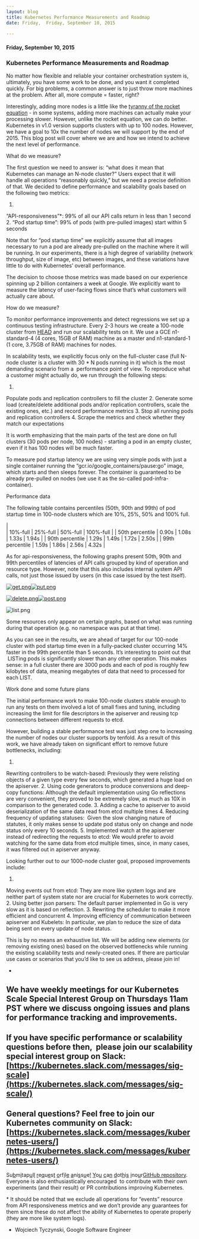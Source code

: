 ```yaml
---
layout: blog
title: Kubernetes Performance Measurements and Roadmap
date: Friday,  Friday, September 10, 2015 
 
---
```

#### Friday, September 10, 2015 
### Kubernetes Performance Measurements and Roadmap 
No matter how flexible and reliable your container orchestration system is, ultimately, you have some work to be done, and you want it completed quickly. For big problems, a common answer is to just throw more machines at the problem. After all, more compute = faster, right?
  
  

Interestingly, adding more nodes is a little like the [tyranny of the rocket equation](http://www.nasa.gov/mission_pages/station/expeditions/expedition30/tryanny.html) - in some systems, adding more machines can actually make your processing slower. However, unlike the rocket equation, we can do better. Kubernetes in v1.0 version supports clusters with up to 100 nodes. However, we have a goal to 10x the number of nodes we will support by the end of 2015. This blog post will cover where we are and how we intend to achieve the next level of performance.
  
  

What do we measure?

The first question we need to answer is: “what does it mean that Kubernetes can manage an N-node cluster?” Users expect that it will handle all operations “reasonably quickly,” but we need a precise definition of that. We decided to define performance and scalability goals based on the following two metrics:

1. 
“API-responsiveness”\*: 99% of all our API calls return in less than 1 second
2. 
“Pod startup time”: 99% of pods (with pre-pulled images) start within 5 seconds
  
  

Note that for “pod startup time” we explicitly assume that all images necessary to run a pod are already pre-pulled on the machine where it will be running. In our experiments, there is a high degree of variability (network throughput, size of image, etc) between images, and these variations have little to do with Kubernetes’ overall performance. 
  
  

The decision to choose those metrics was made based on our experience spinning up 2 billion containers a week at Google. We explicitly want to measure the latency of user-facing flows since that’s what customers will actually care about.
  
  

How do we measure?

To monitor performance improvements and detect regressions we set up a continuous testing infrastructure. Every 2-3 hours we create a 100-node cluster from [HEAD](https://github.com/kubernetes/kubernetes) and run our scalability tests on it. We use a GCE n1-standard-4 (4 cores, 15GB of RAM) machine as a master and n1-standard-1 (1 core, 3.75GB of RAM) machines for nodes. 
  
  

In scalability tests, we explicitly focus only on the full-cluster case (full N-node cluster is a cluster with 30 \* N pods running in it) which is the most demanding scenario from a &nbsp;performance point of view. To reproduce what a customer might actually do, we run through the following steps:

1. 
Populate pods and replication controllers to fill the cluster
2. 
Generate some load (create/delete additional pods and/or replication controllers, scale the existing ones, etc.) and record performance metrics
3. 
Stop all running pods and replication controllers
4. 
Scrape the metrics and check whether they match our expectations
  
  

It is worth emphasizing that the main parts of the test are done on full clusters (30 pods per node, 100 nodes) - starting a pod in an empty cluster, even if it has 100 nodes will be much faster.
  
  

To measure pod startup latency we are using very simple pods with just a single container running the “gcr.io/google\_containers/pause:go” image, which starts and then sleeps forever. The container is guaranteed to be already pre-pulled on nodes (we use it as the so-called pod-infra-container).
  
  

Performance data

The following table contains percentiles (50th, 90th and 99th) of pod startup time in 100-node clusters which are 10%, 25%, 50% and 100% full.
  
  

|   
 | 
10%-full
 | 
25%-full
 | 
50%-full
 | 
100%-full
 |
| 
50th percentile
 | 
0.90s
 | 
1.08s
 | 
1.33s
 | 
1.94s
 |
| 
90th percentile
 | 
1.29s
 | 
1.49s
 | 
1.72s
 | 
2.50s
 |
| 
99th percentile
 | 
1.59s
 | 
1.86s
 | 
2.56s
 | 
4.32s
 |

  
  

As for api-responsiveness, the following graphs present 50th, 90th and 99th percentiles of latencies of API calls grouped by kind of operation and resource type. However, note that this also includes internal system API calls, not just those issued by users (in this case issued by the test itself).

  

[![get.png](https://lh4.googleusercontent.com/NrKLoz2iB-TNdOxISL7OcqquCKL-MijDBCokf-u4ASAqgmo6zT7ZU24mXDvIwUUlRsFSsL3KF17dEAfUT41TSgNPvId5HN5ELQTXJSSBF0dp9EOccx4Y4WZ9fC9v9B_kCA=s1600)](https://lh4.googleusercontent.com/NrKLoz2iB-TNdOxISL7OcqquCKL-MijDBCokf-u4ASAqgmo6zT7ZU24mXDvIwUUlRsFSsL3KF17dEAfUT41TSgNPvId5HN5ELQTXJSSBF0dp9EOccx4Y4WZ9fC9v9B_kCA=s1600)[![put.png](https://lh4.googleusercontent.com/53AtIdoGQ477Ju0FD4S76xbZs490JnmibhSZh67aq1-MU4Jw4B-7FBgzvFoJXHcAMeSU9r3bzJHpBFAfcSf7FIS3JGZ4TiAiHucyjH3ErrarKrwYNFopvxYSBo0qxP-U0w=s1600)](https://lh4.googleusercontent.com/53AtIdoGQ477Ju0FD4S76xbZs490JnmibhSZh67aq1-MU4Jw4B-7FBgzvFoJXHcAMeSU9r3bzJHpBFAfcSf7FIS3JGZ4TiAiHucyjH3ErrarKrwYNFopvxYSBo0qxP-U0w=s1600)

  

[![delete.png](https://lh4.googleusercontent.com/-wsLEXPfgtXNlu-pDfM4c0Qvr8lU7-G2w_nSgVeqg04D7RnhgSzg6Z5-mVmIYOzTWF7XaJ0zsDZBBlyZLqj4R1fkwWq-uaKJJI8xLAQ1gYWbh5qKXr5-rzkjm6CT3kBU=s1600)](https://lh4.googleusercontent.com/-wsLEXPfgtXNlu-pDfM4c0Qvr8lU7-G2w_nSgVeqg04D7RnhgSzg6Z5-mVmIYOzTWF7XaJ0zsDZBBlyZLqj4R1fkwWq-uaKJJI8xLAQ1gYWbh5qKXr5-rzkjm6CT3kBU=s1600)[![post.png](https://lh6.googleusercontent.com/It8dH6iM2ZPypZ99KSUo_kJY4DnR2QD8yGJj26TiZ3U4owyf-WXoxrDfBAc1hcSn3i3LuxE3KGlUzQOaPgH6XVjSAU9Z2zMfZCKFAxEGtuCQiKlJPX4vH2JgQf3h1BXMRJQ=s1600)](https://lh6.googleusercontent.com/It8dH6iM2ZPypZ99KSUo_kJY4DnR2QD8yGJj26TiZ3U4owyf-WXoxrDfBAc1hcSn3i3LuxE3KGlUzQOaPgH6XVjSAU9Z2zMfZCKFAxEGtuCQiKlJPX4vH2JgQf3h1BXMRJQ=s1600)

 ![list.png](https://lh6.googleusercontent.com/6Gy-UKBZUoEwJ9iFytq-k_wrdvh6FsTJexSpn6nNnBwOvxv-Sp6PV7vmArCL22MUkz0tWH7MxhaIc-JE8YpEc0X4nDUMn-cKWF3ANHtgd2aJ5t3osoaezDe_xqjpi748Cbw=s1600)
  
  

Some resources only appear on certain graphs, based on what was running during that operation (e.g. no namespace was put at that time).
  
  

As you can see in the results, we are ahead of target for our 100-node cluster with pod startup time even in a fully-packed cluster occurring 14% faster in the 99th percentile than 5 seconds. It’s interesting to point out that &nbsp;LISTing pods is significantly slower than any other operation. This makes sense: in a full cluster there are 3000 pods and each of pod is roughly few kilobytes of data, meaning megabytes of data that need to processed for each LIST.
  
  

Work done and some future plans

The initial performance work to make 100-node clusters stable enough to run any tests on them involved a lot of small fixes and tuning, including increasing the limit for file descriptors in the apiserver and reusing tcp connections between different requests to etcd.
  
  

However, building a stable performance test was just step one to increasing the number of nodes our cluster supports by tenfold. As a result of this work, we have already taken on significant effort to remove future bottlenecks, including:

1. 
Rewriting controllers to be watch-based: Previously they were relisting objects of a given type every few seconds, which generated a huge load on the apiserver.
2. 
Using code generators to produce conversions and deep-copy functions: Although the default implementation using Go reflections are very convenient, they proved to be extremely slow, as much as 10X in comparison to the generated code.
3. 
Adding a cache to apiserver to avoid deserialization of the same data read from etcd multiple times
4. 
Reducing frequency of updating statuses: &nbsp;Given the slow changing nature of statutes, it only makes sense to update pod status only on change and node status only every 10 seconds.
5. 
Implemented watch at the apiserver instead of redirecting the requests to etcd: We would prefer to avoid watching for the same data from etcd multiple times, since, in many cases, it was filtered out in apiserver anyway.
  
  

Looking further out to our 1000-node cluster goal, proposed improvements include:

1. 
Moving events out from etcd: They are more like system logs and are neither part of system state nor are crucial for Kubernetes to work correctly.
2. 
Using better json parsers: The default parser implemented in Go is very slow as it is based on reflection.
3. 
Rewriting the scheduler to make it more efficient and concurrent
4. 
Improving efficiency of communication between apiserver and Kubelets: In particular, we plan to reduce the size of data being sent on every update of node status.
  
  

This is by no means an exhaustive list. We will be adding new elements (or removing existing ones) based on the observed bottlenecks while running the existing scalability tests and newly-created ones. If there are particular use cases or scenarios that you’d like to see us address, please join in!
  
  

- 
 We have weekly meetings for our Kubernetes Scale Special Interest Group on Thursdays 11am PST where we discuss ongoing issues and plans for performance tracking and improvements.
- 
If you have specific performance or scalability questions before then, &nbsp;please join our scalability special interest group on Slack: [https://kubernetes.slack.com/messages/sig-scale](https://kubernetes.slack.com/messages/sig-scale/)
- 
General questions? Feel free to join our Kubernetes community on Slack: [https://kubernetes.slack.com/messages/kubernetes-users/](https://kubernetes.slack.com/messages/kubernetes-users/)
- 
Su[b](https://kubernetes.slack.com/messages/sig-scale/)m[i](https://kubernetes.slack.com/messages/sig-scale/)t[](https://kubernetes.slack.com/messages/sig-scale/)a[](https://kubernetes.slack.com/messages/sig-scale/)p[u](https://kubernetes.slack.com/messages/sig-scale/)l[l](https://kubernetes.slack.com/messages/sig-scale/) [r](https://kubernetes.slack.com/messages/sig-scale/)e[q](https://kubernetes.slack.com/messages/sig-scale/)u[e](https://kubernetes.slack.com/messages/sig-scale/)s[t](https://kubernetes.slack.com/messages/sig-scale/) [o](https://kubernetes.slack.com/messages/sig-scale/)r[](https://kubernetes.slack.com/messages/sig-scale/)f[i](https://kubernetes.slack.com/messages/sig-scale/)l[e](https://kubernetes.slack.com/messages/sig-scale/) [a](https://kubernetes.slack.com/messages/sig-scale/)n[](https://kubernetes.slack.com/messages/sig-scale/)i[s](https://kubernetes.slack.com/messages/sig-scale/)s[u](https://kubernetes.slack.com/messages/sig-scale/)e[!](https://kubernetes.slack.com/messages/sig-scale/) [Y](https://kubernetes.slack.com/messages/sig-scale/)o[u](https://kubernetes.slack.com/messages/sig-scale/) [c](https://kubernetes.slack.com/messages/sig-scale/)a[n](https://kubernetes.slack.com/messages/sig-scale/) [d](https://kubernetes.slack.com/messages/sig-scale/)o[](https://kubernetes.slack.com/messages/sig-scale/)t[h](https://kubernetes.slack.com/messages/sig-scale/)i[s](https://kubernetes.slack.com/messages/sig-scale/) [i](https://kubernetes.slack.com/messages/sig-scale/)n[](https://kubernetes.slack.com/messages/sig-scale/)o[u](https://kubernetes.slack.com/messages/sig-scale/)r[](https://kubernetes.slack.com/messages/sig-scale/)[GitHub repository](https://github.com/kubernetes/kubernetes). Everyone is also enthusiastically encouraged &nbsp;to contribute with their own experiments (and their result) or PR contributions improving Kubernetes.
  
\* It should be noted that we exclude all operations for “events” resource from API responsiveness metrics and we don’t provide any guarantees for them since these do not affect the ability of Kubernetes to operate properly (they are more like system logs).  
  
 - Wojciech Tyczynski, Google Software Engineer